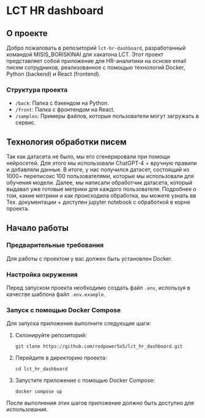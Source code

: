 # LCT HR dashboard

## О проекте

Добро пожаловать в репозиторий `lct-hr-dashboard`, разработанный командой MISIS_BORISKINAI для хакатона LCT. Этот проект представляет собой приложение для HR-аналитики на основе email писем сотрудников, реализованное с помощью технологий Docker, Python (backend) и React (frontend).

### Структура проекта

- `/back`: Папка с бэкендом на Python.
- `/front`: Папка с фронтендом на React.
- `/samples`: Примеры файлов, которые пользователи могут загружать в сервис.

## Технология обработки писем

Так как датасета не было, мы его сгенерировали при помощи нейросетей. Для этого мы использовали ChatGPT-4 + вручную правили и добавляли данные. В итоге, у нас получился датасет, состоящий из 1000+ переписокс 100 пользователями, которые мы использовали для обучения модели. Далее, мы написали обработчик датасета, который выдавал уже готовые метрики для каждого пользователя. Подробнее о том, какие метрики и как происходила обработка, вы можете узнать вв Тех. документации + доступен jupyter notebook с обработкой в корне проекта.

## Начало работы

### Предварительные требования

Для работы с проектом у вас должен быть установлен Docker.

### Настройка окружения

Перед запуском проекта необходимо создать файл `.env`, используя в качестве шаблона файл `.env.example`.

### Запуск с помощью Docker Compose

Для запуска приложения выполните следующие шаги:

1. Склонируйте репозиторий:
   ```
   git clone https://github.com/redpower5x5/lct_hr_dashboard.git
   ```
2. Перейдите в директорию проекта:
   ```
   cd lct_hr_dashboard
   ```
3. Запустите приложение с помощью Docker Compose:
   ```
   docker compose up
   ```

После выполнения этих шагов приложение должно быть доступно для использования.
